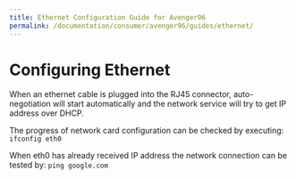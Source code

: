 ```yaml
---
title: Ethernet Configuration Guide for Avenger96
permalink: /documentation/consumer/avenger96/guides/ethernet/
---
```


# Configuring Ethernet

When an ethernet cable is plugged into the RJ45 connector, auto-negotiation will start automatically and the network service will try to get IP address over DHCP.

The progress of network card configuration can be checked by executing: `ifconfig eth0`

When eth0 has already received IP address the network connection can be tested by: `ping google.com`
